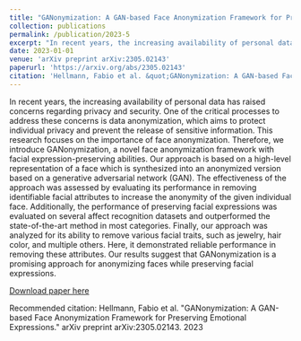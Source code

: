 ```yaml
---
title: "GANonymization: A GAN-based Face Anonymization Framework for Preserving Emotional Expressions"
collection: publications
permalink: /publication/2023-5
excerpt: "In recent years, the increasing availability of personal data has raised concerns regarding privacy and security. One of the critical processes to address these concerns is data anonymization, which aims to protect individual privacy and prevent the release of sensitive information. This research focuses on the importance of face anonymization. Therefore, we introduce GANonymization, a novel face anonymization framework with facial expression-preserving abilities [...]"
date: 2023-01-01
venue: 'arXiv preprint arXiv:2305.02143'
paperurl: 'https://arxiv.org/abs/2305.02143'
citation: 'Hellmann, Fabio et al. &quot;GANonymization: A GAN-based Face Anonymization Framework for Preserving Emotional Expressions.&quot; arXiv preprint arXiv:2305.02143. 2023'
---
```

In recent years, the increasing availability of personal data has raised concerns regarding privacy and security. One of the critical processes to address these concerns is data anonymization, which aims to protect individual privacy and prevent the release of sensitive information. This research focuses on the importance of face anonymization. Therefore, we introduce GANonymization, a novel face anonymization framework with facial expression-preserving abilities. Our approach is based on a high-level representation of a face which is synthesized into an anonymized version based on a generative adversarial network (GAN). The effectiveness of the approach was assessed by evaluating its performance in removing identifiable facial attributes to increase the anonymity of the given individual face. Additionally, the performance of preserving facial expressions was evaluated on several affect recognition datasets and outperformed the state-of-the-art method in most categories. Finally, our approach was analyzed for its ability to remove various facial traits, such as jewelry, hair color, and multiple others. Here, it demonstrated reliable performance in removing these attributes. Our results suggest that GANonymization is a promising approach for anonymizing faces while preserving facial expressions.

[Download paper here](https://arxiv.org/abs/2305.02143)

Recommended citation: Hellmann, Fabio et al. &quot;GANonymization: A GAN-based Face Anonymization Framework for Preserving Emotional Expressions.&quot; arXiv preprint arXiv:2305.02143. 2023
